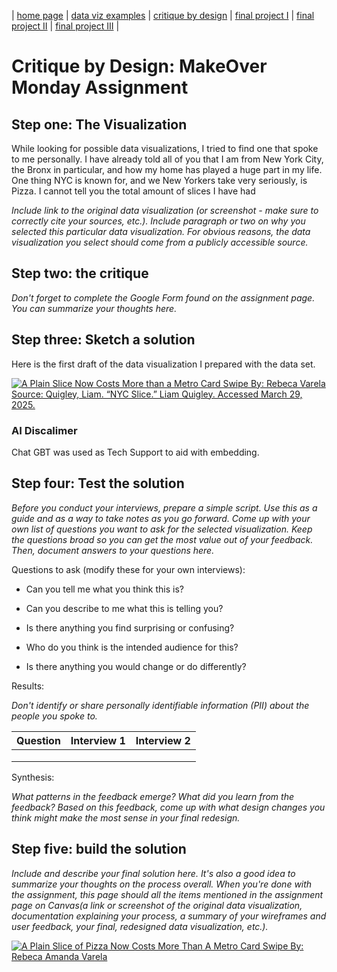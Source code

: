 | [home page](https://cmustudent.github.io/tswd-portfolio-templates/) | [data viz examples](dataviz-examples) | [critique by design](critique-by-design) | [final project I](final-project-part-one) | [final project II](final-project-part-two) | [final project III](final-project-part-three) |

# Critique by Design: MakeOver Monday Assignment 

## Step one: The Visualization

While looking for possible data visualizations, I tried to find one that spoke to me personally. I have already told all of you that I am from New York City, the Bronx in particular, and how my home has played a huge part in my life. One thing NYC is known for, and we New Yorkers take very seriously, is Pizza. I cannot tell you the total amount of slices I have had   


_Include link to the original data visualization (or screenshot - make sure to correctly cite your sources, etc.).  Include paragraph or two on why you selected this particular data visualization.  For obvious reasons, the data visualization you select should come from a publicly accessible source._

## Step two: the critique
_Don't forget to complete the Google Form found on the assignment page.  You can summarize your thoughts here._

## Step three: Sketch a solution

Here is the first draft of the data visualization I prepared with the data set. 

<div class='tableauPlaceholder' id='viz1743613388700' style='position: relative'>
    <noscript>
        <a href='#'>
            <img alt='A Plain Slice Now Costs More than a Metro Card Swipe By: Rebeca Varela 
            Source: Quigley, Liam. “NYC Slice.” Liam Quigley. Accessed March 29, 2025.' 
            src='https://public.tableau.com/static/images/ma/makeovermondaywip_v2024_3/Sheet1/1.png' 
            style='border: none' />
        </a>
    </noscript>
    <object class='tableauViz' style='display:none;'>
        <param name='host_url' value='https%3A%2F%2Fpublic.tableau.com%2F' /> 
        <param name='embed_code_version' value='3' /> 
        <param name='site_root' value='' />
        <param name='name' value='makeovermondaywip_v2024_3/Sheet1' />
        <param name='tabs' value='no' />
        <param name='toolbar' value='yes' />
        <param name='static_image' value='https://public.tableau.com/static/images/ma/makeovermondaywip_v2024_3/Sheet1/1.png' />
        <param name='animate_transition' value='yes' />
        <param name='display_static_image' value='yes' />
        <param name='display_spinner' value='yes' />
        <param name='display_overlay' value='yes' />
        <param name='display_count' value='yes' />
        <param name='language' value='en-US' />
    </object>
</div>

<script type='text/javascript'>
    document.addEventListener("DOMContentLoaded", function () {
        var divElement = document.getElementById('viz1743613388700');
        var vizElement = divElement.getElementsByTagName('object')[0];

        if (vizElement) {
            vizElement.style.width = '100%';
            vizElement.style.height = (divElement.offsetWidth * 0.75) + 'px';

            var scriptElement = document.createElement('script');
            scriptElement.src = 'https://public.tableau.com/javascripts/api/viz_v1.js';
            document.body.appendChild(scriptElement);
        }
    });
</script>

### AI Discalimer

Chat GBT was used as Tech Support to aid with embedding. 

## Step four: Test the solution

_Before you conduct your interviews, prepare a simple script.  Use this as a guide and as a way to take notes as you go forward. Come up with your own list of questions you want to ask for the selected visualization. Keep the questions broad so you can get the most value out of your feedback. Then, document answers to your questions here._

Questions to ask (modify these for your own interviews): 

- Can you tell me what you think this is?

- Can you describe to me what this is telling you?

- Is there anything you find surprising or confusing?

- Who do you think is the intended audience for this?

- Is there anything you would change or do differently?

Results: 

_Don't identify or share personally identifiable information (PII) about the people you spoke to._


| Question | Interview 1 | Interview 2 |
|----------|-------------|-------------|
|          |             |             |
|          |             |             |
|          |             |             |

Synthesis: 

_What patterns in the feedback emerge?  What did you learn from the feedback?  Based on this feedback, come up with what design changes you think might make the most sense in your final redesign._

## Step five: build the solution

_Include and describe your final solution here. It's also a good idea to summarize your thoughts on the process overall. When you're done with the assignment, this page should all the items mentioned in the assignment page on Canvas(a link or screenshot of the original data visualization, documentation explaining your process, a summary of your wireframes and user feedback, your final, redesigned data visualization, etc.)._


<div class='tableauPlaceholder' id='viz1743616666333' style='position: relative'>
    <noscript>
        <a href='#'>
            <img alt='A Plain Slice of Pizza Now Costs More Than A Metro Card Swipe By: Rebeca Amanda Varela' 
            src='https://public.tableau.com/static/images/Pi/PizzavMetroCardPrices/Sheet3/1.png' 
            style='border: none' />
        </a>
    </noscript>
    <object class='tableauViz' style='display:none;'>
        <param name='host_url' value='https%3A%2F%2Fpublic.tableau.com%2F' /> 
        <param name='embed_code_version' value='3' /> 
        <param name='site_root' value='' />
        <param name='name' value='PizzavMetroCardPrices/Sheet3' />
        <param name='tabs' value='no' />
        <param name='toolbar' value='yes' />
        <param name='static_image' value='https://public.tableau.com/static/images/Pi/PizzavMetroCardPrices/Sheet3/1.png' />
        <param name='animate_transition' value='yes' />
        <param name='display_static_image' value='yes' />
        <param name='display_spinner' value='yes' />
        <param name='display_overlay' value='yes' />
        <param name='display_count' value='yes' />
        <param name='language' value='en-US' />
    </object>
</div>

<script type='text/javascript'>
    document.addEventListener("DOMContentLoaded", function () {
        var divElement = document.getElementById('viz1743616666333');
        var vizElement = divElement.getElementsByTagName('object')[0];

        if (vizElement) {
            vizElement.style.width = '100%';
            vizElement.style.height = (divElement.offsetWidth * 0.75) + 'px';

            var scriptElement = document.createElement('script');
            scriptElement.src = 'https://public.tableau.com/javascripts/api/viz_v1.js';
            document.body.appendChild(scriptElement);
        }
    });





## References
_List any references you used here._

## AI acknowledgements
_If you used AI to help you complete this assignment (within the parameters of the instruction and course guidelines), detail your use of AI for this assignment here._

